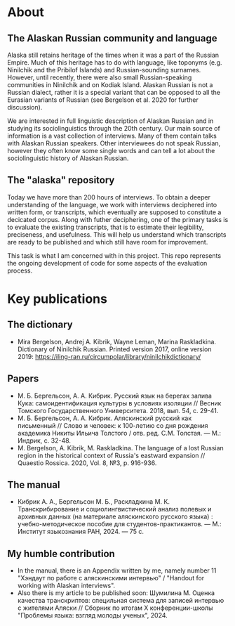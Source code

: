 # About
## The Alaskan Russian community and language
Alaska still retains heritage of the times when it was a part of the Russian Empire. Much of this heritage has to do with language, like toponyms (e.g. Ninilchik and the Pribilof Islands) and Russian-sounding surnames. However, until recently, there were also small Russian-speaking communities in Ninilchik and on Kodiak Island. Alaskan Russian is not a Russian dialect, rather it is a special variant that can be opposed to all the Eurasian variants of Russian (see Bergelson et al. 2020 for further discussion).


We are interested in full linguistic description of Alaskan Russian and in studying its sociolinguistics through the 20th century. Our main source of information is a vast collection of interviews. Many of them contain talks with Alaskan Russian speakers. Other interviewees do not speak Russian, however they often know some single words and can tell a lot about the sociolinguistic history of Alaskan Russian.


## The "alaska" repository
Today we have more than 200 hours of interviews. To obtain a deeper understanding of the language, we work with interviews deciphered into written form, or transcripts, which eventually are supposed to constitute a decicated corpus. Along with futher deciphering, one of the primary tasks is to evaluate the existing transcripts, that is to estimate their legibility, preciseness, and usefulness. This will help us understand which transcripts are ready to be published and which still have room for improvement.


This task is what I am concerned with in this project. This repo represents the ongoing development of code for some aspects of the evaluation process.


# Key publications
## The dictionary
* Mira Bergelson, Andrej A. Kibrik, Wayne Leman, Marina Raskladkina. Dictionary of Ninilchik Russian. Printed version 2017, online version 2019: https://iling-ran.ru/circumpolar/library/ninilchikdictionary/
## Papers
* М. Б. Бергельсон, А. А. Кибрик. Русский язык на берегах залива Кука: самоидентификация культуры в условиях изоляции // Весник Томского Государственного Университета. 2018, вып. 54, с. 29-41.
* М. Б. Бергельсон, А. А. Кибрик. Аляскинский русский как письменный // Слово и человек: к 100-летию со дня рождения академика Никиты Ильича Толстого / отв. ред. С.М. Толстая. — М.: Индрик, с. 32-48.
* M. Bergelson, A. Kibrik, M. Raskladkina. The language of a lost Russian region in the historical context of Russia's eastward expansion // Quaestio Rossica. 2020, Vol. 8, №3, p. 916-936.
## The manual
* Кибрик А. А., Бергельсон М. Б., Раскладкина М. К. Транскрибирование и социолингвистический анализ полевых и архивных данных (на материале аляскинского русского языка) : учебно-методическое пособие для студентов-практикантов. — М.: Институт языкознания РАН, 2024. — 75 с.
## My humble contribution
* In the manual, there is an Appendix written by me, namely number 11 "Хэндаут по работе с аляскинскими интервью" / "Handout for working with Alaskan interviews".
* Also there is my article to be published soon: Шумилина М. Оценка качества транскриптов: специльная система для записей интервью с жителями Аляски // Сборник по итогам X конференции-школы "Проблемы языка: взгляд молоды ученых", 2024.
